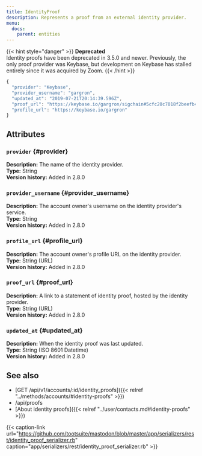 ```yaml
---
title: IdentityProof
description: Represents a proof from an external identity provider.
menu:
  docs:
    parent: entities
---
```


{{< hint style="danger" >}}
**Deprecated**\
Identity proofs have been deprecated in 3.5.0 and newer. Previously, the only proof provider was Keybase, but development on Keybase has stalled entirely since it was acquired by Zoom.
{{< /hint >}}

```javascript
{
  "provider": "Keybase",
  "provider_username": "gargron",
  "updated_at": "2019-07-21T20:14:39.596Z",
  "proof_url": "https://keybase.io/gargron/sigchain#5cfc20c7018f2beefb42a68836da59a792e55daa4d118498c9b1898de7e845690f",
  "profile_url": "https://keybase.io/gargron"
}
```

## Attributes

### `provider` {#provider}

**Description:** The name of the identity provider.\
**Type:** String\
**Version history:** Added in 2.8.0

### `provider_username` {#provider_username}

**Description:** The account owner's username on the identity provider's service.\
**Type:** String\
**Version history:** Added in 2.8.0

### `profile_url` {#profile_url}

**Description:** The account owner's profile URL on the identity provider.\
**Type:** String \(URL\)\
**Version history:** Added in 2.8.0

### `proof_url` {#proof_url}

**Description:** A link to a statement of identity proof, hosted by the identity provider.\
**Type:** String \(URL\)\
**Version history:** Added in 2.8.0

### `updated_at` {#updated_at}

**Description:** When the identity proof was last updated.\
**Type:** String \(ISO 8601 Datetime\)\
**Version history:** Added in 2.8.0

## See also

* [GET /api/v1/accounts/:id/identity\_proofs]({{< relref "../methods/accounts/#identity-proofs" >}})
* /api/proofs
* [About identity proofs]({{< relref "../user/contacts.md#identity-proofs" >}})

{{< caption-link url="https://github.com/tootsuite/mastodon/blob/master/app/serializers/rest/identity_proof_serializer.rb" caption="app/serializers/rest/identity\_proof\_serializer.rb" >}}





